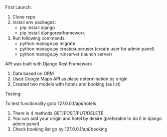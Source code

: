First Launch:

1. Clone repo
2. Install env packages:
    - pip install django
    - pip install djangorestframework
3. Run following commands:
    - python manage.py migrate
    - python manage.py createsuperuser (create user for admin panel)
    - python manage.py runserver (launch server)

API was built with Django Rest Framework

1. Data based on ORM
2. Used Google Maps API as place determination by origin
3. Created two models with hotels and booking (as list)

Testing:

To test functionality goto 127.0.0.1/api/hotels

1. There is 4 methods GET/POST/PUT/DELETE
2. You can add your origin and hotel by desire (preferable to do it in django admin panel)
3. Check booking list go by  127.0.0.1/api/booking